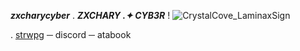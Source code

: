 
***zxcharycyber***
   .    ***ZXCHARY  .✦ CYB3R*** !
![CrystalCove_LaminaxSign](https://github.com/user-attachments/assets/e7d855ae-c977-4a9c-aedd-b9b6ea9a6cd5)


.   [strwpg](https://abblesshop.straw.page) ─ discord ─ atabook
